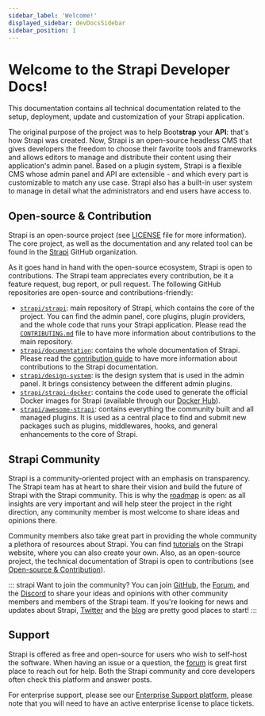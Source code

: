 ```yaml
---
sidebar_label: 'Welcome!'
displayed_sidebar: devDocsSidebar
sidebar_position: 1
---
```


# Welcome to the Strapi Developer Docs!

This documentation contains all technical documentation related to the setup, deployment, update and customization of your Strapi application.

<!-- ::: strapi Can't wait to start using Strapi?
You can directly head to the [Quick Start](quick-start.md)! <br> If demos are more your thing, we have a [video demo](https://youtu.be/zd0_S_FPzKg), or you can request a [live demo](https://strapi.io/demo)!
::: -->

The original purpose of the project was to help Boot**strap** your **API**: that's how Strapi was created. Now, Strapi is an open-source headless CMS that gives developers the freedom to choose their favorite tools and frameworks and allows editors to manage and distribute their content using their application's admin panel. Based on a plugin system, Strapi is a flexible CMS whose admin panel and API are extensible - and which every part is customizable to match any use case. Strapi also has a built-in user system to manage in detail what the administrators and end users have access to.

## Open-source & Contribution

Strapi is an open-source project (see [LICENSE](https://github.com/strapi/strapi/blob/master/LICENSE) file for more information). The core project, as well as the documentation and any related tool can be found in the [Strapi](https://github.com/strapi) GitHub organization.

As it goes hand in hand with the open-source ecosystem, Strapi is open to contributions. The Strapi team appreciates every contribution, be it a feature request, bug report, or pull request. The following GitHub repositories are open-source and contributions-friendly:

- [`strapi/strapi`](https://github.com/strapi/strapi): main repository of Strapi, which contains the core of the project. You can find the admin panel, core plugins, plugin providers, and the whole code that runs your Strapi application. Please read the [`CONTRIBUTING.md`](https://github.com/strapi/strapi/blob/master/CONTRIBUTING.md) file to have more information about contributions to the main repository.
- [`strapi/documentation`](https://github.com/strapi/documentation): contains the whole documentation of Strapi. Please read the [contribution guide](https://github.com/strapi/documentation/blob/main/CONTRIBUTING.md) to have more information about contributions to the Strapi documentation.
- [`strapi/design-system`](https://github.com/strapi/design-system): is the design system that is used in the admin panel. It brings consistency between the different admin plugins.
- [`strapi/strapi-docker`](https://github.com/strapi/strapi-docker): contains the code used to generate the official Docker images for Strapi (available through our [Docker Hub](https://hub.docker.com/r/strapi/strapi)).
- [`strapi/awesome-strapi`](https://github.com/strapi/awesome-strapi): contains everything the community built and all managed plugins. It is used as a central place to find and submit new packages such as plugins, middlewares, hooks, and general enhancements to the core of Strapi.

## Strapi Community

Strapi is a community-oriented project with an emphasis on transparency. The Strapi team has at heart to share their vision and build the future of Strapi with the Strapi community. This is why the [roadmap](https://portal.productboard.com/strapi) is open: as all insights are very important and will help steer the project in the right direction, any community member is most welcome to share ideas and opinions there.

Community members also take great part in providing the whole community a plethora of resources about Strapi. You can find [tutorials](https://strapi.io/tutorials/) on the Strapi website, where you can also create your own. Also, as an open-source project, the technical documentation of Strapi is open to contributions (see [Open-source & Contribution](#open-source-contribution)).

::: strapi Want to join the community?
You can join [GitHub](https://github.com/strapi/strapi), the [Forum](https://forum.strapi.io/), and the [Discord](https://discord.strapi.io) to share your ideas and opinions with other community members and members of the Strapi team. If you're looking for news and updates about Strapi, [Twitter](https://twitter.com/strapijs) and the [blog](https://strapi.io/blog) are pretty good places to start!
:::

## Support

Strapi is offered as free and open-source for users who wish to self-host the software. When having an issue or a question, the [forum](https://forum.strapi.io) is great first place to reach out for help. Both the Strapi community and core developers often check this platform and answer posts.

For enterprise support, please see our [Enterprise Support platform](https://support.strapi.io/support/home), please note that you will need to have an active enterprise license to place tickets.
